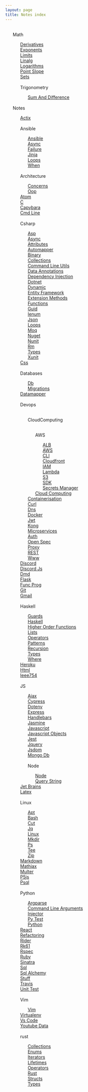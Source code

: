 ```yaml
---
layout: page
title: Notes index
---
```

<ul><br><l>Math</l><ul><l><a href="/math/Derivatives">Derivatives</a></l><br><l><a href="/math/Exponents">Exponents</a></l><br><l><a href="/math/Limits">Limits</a></l><br><l><a href="/math/Linalg">Linalg</a></l><br><l><a href="/math/Logarithms">Logarithms</a></l><br><l><a href="/math/PointSlope">Point Slope</a></l><br><l><a href="/math/Sets">Sets</a></l><br><br><l>Trigonometry</l><ul><l><a href="/math/Trigonometry/SumAndDifference">Sum And Difference</a></l><br></ul></ul><br><l>Notes</l><ul><l><a href="/note/Actix">Actix</a></l><br><br><l>Ansible</l><ul><l><a href="/note/Ansible/Ansible">Ansible</a></l><br><l><a href="/note/Ansible/Async">Async</a></l><br><l><a href="/note/Ansible/Failure">Failure</a></l><br><l><a href="/note/Ansible/Jinja">Jinja</a></l><br><l><a href="/note/Ansible/Loops">Loops</a></l><br><l><a href="/note/Ansible/When">When</a></l><br></ul><br><l>Architecture</l><ul><l><a href="/note/Architecture/Concerns">Concerns</a></l><br><l><a href="/note/Architecture/Oop">Oop</a></l><br></ul><l><a href="/note/Atom">Atom</a></l><br><l><a href="/note/C">C</a></l><br><l><a href="/note/Capybara">Capybara</a></l><br><l><a href="/note/CmdLine">Cmd Line</a></l><br><br><l>Csharp</l><ul><l><a href="/note/Csharp/Asp">Asp</a></l><br><l><a href="/note/Csharp/Async">Async</a></l><br><l><a href="/note/Csharp/Attributes">Attributes</a></l><br><l><a href="/note/Csharp/Automapper">Automapper</a></l><br><l><a href="/note/Csharp/Binary">Binary</a></l><br><l><a href="/note/Csharp/Collections">Collections</a></l><br><l><a href="/note/Csharp/CommandLineUtils">Command Line Utils</a></l><br><l><a href="/note/Csharp/DataAnnotations">Data Annotations</a></l><br><l><a href="/note/Csharp/DependencyInjection">Dependency Injection</a></l><br><l><a href="/note/Csharp/Dotnet">Dotnet</a></l><br><l><a href="/note/Csharp/Dynamic">Dynamic</a></l><br><l><a href="/note/Csharp/EntityFramework">Entity Framework</a></l><br><l><a href="/note/Csharp/ExtensionMethods">Extension Methods</a></l><br><l><a href="/note/Csharp/Functions">Functions</a></l><br><l><a href="/note/Csharp/Guid">Guid</a></l><br><l><a href="/note/Csharp/Ienum">Ienum</a></l><br><l><a href="/note/Csharp/Json">Json</a></l><br><l><a href="/note/Csharp/Loops">Loops</a></l><br><l><a href="/note/Csharp/Moq">Moq</a></l><br><l><a href="/note/Csharp/Nuget">Nuget</a></l><br><l><a href="/note/Csharp/Nunit">Nunit</a></l><br><l><a href="/note/Csharp/Rm">Rm</a></l><br><l><a href="/note/Csharp/Types">Types</a></l><br><l><a href="/note/Csharp/Xunit">Xunit</a></l><br></ul><l><a href="/note/Css">Css</a></l><br><br><l>Databases</l><ul><l><a href="/note/Databases/Db">Db</a></l><br><l><a href="/note/Databases/Migrations">Migrations</a></l><br></ul><l><a href="/note/Datamapper">Datamapper</a></l><br><br><l>Devops</l><ul><br><l>CloudComputing</l><ul><br><l>AWS</l><ul><l><a href="/note/Devops/CloudComputing/AWS/ALB">ALB</a></l><br><l><a href="/note/Devops/CloudComputing/AWS/AWS">AWS</a></l><br><l><a href="/note/Devops/CloudComputing/AWS/CLI">CLI</a></l><br><l><a href="/note/Devops/CloudComputing/AWS/Cloudfront">Cloudfront</a></l><br><l><a href="/note/Devops/CloudComputing/AWS/IAM">IAM</a></l><br><l><a href="/note/Devops/CloudComputing/AWS/Lambda">Lambda</a></l><br><l><a href="/note/Devops/CloudComputing/AWS/S3">S3</a></l><br><l><a href="/note/Devops/CloudComputing/AWS/SDK">SDK</a></l><br><l><a href="/note/Devops/CloudComputing/AWS/SecretsManager">Secrets Manager</a></l><br></ul><l><a href="/note/Devops/CloudComputing/CloudComputing">Cloud Computing</a></l><br></ul><l><a href="/note/Devops/Containerisation">Containerisation</a></l><br><l><a href="/note/Devops/Curl">Curl</a></l><br><l><a href="/note/Devops/Dns">Dns</a></l><br><l><a href="/note/Devops/Docker">Docker</a></l><br><l><a href="/note/Devops/Jwt">Jwt</a></l><br><l><a href="/note/Devops/Kong">Kong</a></l><br><l><a href="/note/Devops/Microservices">Microservices</a></l><br><l><a href="/note/Devops/OAuth">Auth</a></l><br><l><a href="/note/Devops/OpenAPISpec">Open Spec</a></l><br><l><a href="/note/Devops/Proxy">Proxy</a></l><br><l><a href="/note/Devops/REST">REST</a></l><br><l><a href="/note/Devops/Www">Www</a></l><br></ul><l><a href="/note/Discord">Discord</a></l><br><l><a href="/note/DiscordJs">Discord Js</a></l><br><l><a href="/note/Dmd">Dmd</a></l><br><l><a href="/note/Flask">Flask</a></l><br><l><a href="/note/FuncProg">Func Prog</a></l><br><l><a href="/note/Git">Git</a></l><br><l><a href="/note/Gmail">Gmail</a></l><br><br><l>Haskell</l><ul><l><a href="/note/Haskell/Guards">Guards</a></l><br><l><a href="/note/Haskell/Haskell">Haskell</a></l><br><l><a href="/note/Haskell/HigherOrderFunctions">Higher Order Functions</a></l><br><l><a href="/note/Haskell/Lists">Lists</a></l><br><l><a href="/note/Haskell/Operators">Operators</a></l><br><l><a href="/note/Haskell/Patterns">Patterns</a></l><br><l><a href="/note/Haskell/Recursion">Recursion</a></l><br><l><a href="/note/Haskell/Types">Types</a></l><br><l><a href="/note/Haskell/Where">Where</a></l><br></ul><l><a href="/note/Heroku">Heroku</a></l><br><l><a href="/note/Html">Html</a></l><br><l><a href="/note/Ieee754">Ieee754</a></l><br><br><l>JS</l><ul><l><a href="/note/JS/Ajax">Ajax</a></l><br><l><a href="/note/JS/Cypress">Cypress</a></l><br><l><a href="/note/JS/Dotenv">Dotenv</a></l><br><l><a href="/note/JS/Express">Express</a></l><br><l><a href="/note/JS/Handlebars">Handlebars</a></l><br><l><a href="/note/JS/Jasmine">Jasmine</a></l><br><l><a href="/note/JS/Javascript">Javascript</a></l><br><l><a href="/note/JS/JavascriptObjects">Javascript Objects</a></l><br><l><a href="/note/JS/Jest">Jest</a></l><br><l><a href="/note/JS/Jquery">Jquery</a></l><br><l><a href="/note/JS/Jsdom">Jsdom</a></l><br><l><a href="/note/JS/MongoDb">Mongo Db</a></l><br><br><l>Node</l><ul><l><a href="/note/JS/Node/Node">Node</a></l><br><l><a href="/note/JS/Node/QueryString">Query String</a></l><br></ul></ul><l><a href="/note/JetBrains">Jet Brains</a></l><br><l><a href="/note/Latex">Latex</a></l><br><br><l>Linux</l><ul><l><a href="/note/Linux/Apt">Apt</a></l><br><l><a href="/note/Linux/Bash">Bash</a></l><br><l><a href="/note/Linux/Cut">Cut</a></l><br><l><a href="/note/Linux/Jq">Jq</a></l><br><l><a href="/note/Linux/Linux">Linux</a></l><br><l><a href="/note/Linux/Mkdir">Mkdir</a></l><br><l><a href="/note/Linux/Ps">Ps</a></l><br><l><a href="/note/Linux/Tee">Tee</a></l><br><l><a href="/note/Linux/Zip">Zip</a></l><br></ul><l><a href="/note/Markdown">Markdown</a></l><br><l><a href="/note/Mathjax">Mathjax</a></l><br><l><a href="/note/Multer">Multer</a></l><br><l><a href="/note/P5js">P5js</a></l><br><l><a href="/note/Psql">Psql</a></l><br><br><l>Python</l><ul><l><a href="/note/Python/Argparse">Argparse</a></l><br><l><a href="/note/Python/CommandLineArguments">Command Line Arguments</a></l><br><l><a href="/note/Python/Injector">Injector</a></l><br><l><a href="/note/Python/PyTest">Py Test</a></l><br><l><a href="/note/Python/Python">Python</a></l><br></ul><l><a href="/note/React">React</a></l><br><l><a href="/note/Refactoring">Refactoring</a></l><br><l><a href="/note/Rider">Rider</a></l><br><l><a href="/note/Rk61">Rk61</a></l><br><l><a href="/note/Rspec">Rspec</a></l><br><l><a href="/note/Ruby">Ruby</a></l><br><l><a href="/note/Sinatra">Sinatra</a></l><br><l><a href="/note/Sql">Sql</a></l><br><l><a href="/note/SqlAlchemy">Sql Alchemy</a></l><br><l><a href="/note/Stuff">Stuff</a></l><br><l><a href="/note/Travis">Travis</a></l><br><l><a href="/note/UnitTest">Unit Test</a></l><br><br><l>Vim</l><ul><l><a href="/note/Vim/Vim">Vim</a></l><br></ul><l><a href="/note/Virtualenv">Virtualenv</a></l><br><l><a href="/note/VsCode">Vs Code</a></l><br><l><a href="/note/YoutubeData">Youtube Data</a></l><br><br><l>rust</l><ul><l><a href="/note/rust/Collections">Collections</a></l><br><l><a href="/note/rust/Enums">Enums</a></l><br><l><a href="/note/rust/Iterators">Iterators</a></l><br><l><a href="/note/rust/Lifetimes">Lifetimes</a></l><br><l><a href="/note/rust/Operators">Operators</a></l><br><l><a href="/note/rust/Rust">Rust</a></l><br><l><a href="/note/rust/Structs">Structs</a></l><br><l><a href="/note/rust/Types">Types</a></l><br></ul></ul></ul>